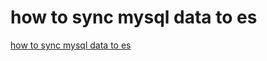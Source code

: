 # how to sync mysql data to es
[how to sync mysql data to es](https://aiwithcloud.com/2022/09/15/how_to_sync_mysql_data_to_es/)